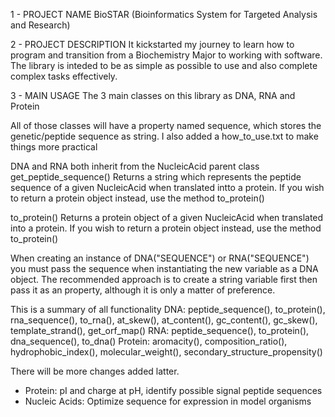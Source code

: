 1 - PROJECT NAME
BioSTAR (Bioinformatics System for Targeted Analysis and Research)

2 - PROJECT DESCRIPTION
It kickstarted my journey to learn how to program and transition from a Biochemistry Major to working with software.
The library is inteded to be as simple as possible to use and also complete complex tasks effectively.

3 - MAIN USAGE
The 3 main classes on this library as DNA, RNA and Protein

All of those classes will have a property named sequence, which stores the genetic/peptide sequence as string. I also added a how_to_use.txt to make things more practical

DNA and RNA both inherit from the NucleicAcid parent class
get_peptide_sequence()
    Returns a string which represents the peptide sequence of a given NucleicAcid when translated intto a protein.
    If you wish to return a protein object instead, use the method to_protein()

to_protein()
    Returns a protein object of a given NucleicAcid when translated into a protein.
    If you wish to return a protein object instead, use the method to_protein()

When creating an instance of DNA("SEQUENCE") or RNA("SEQUENCE") you must pass the sequence when instantiating the new variable as a DNA object.
The recommended approach is to create a string variable first then pass it as an property, although it is only a matter of preference.

This is a summary of all functionality
DNA: peptide_sequence(), to_protein(), rna_sequence(), to_rna(), at_skew(), at_content(), gc_content(), gc_skew(), template_strand(), get_orf_map()
RNA: peptide_sequence(), to_protein(), dna_sequence(), to_dna()
Protein: aromacity(), composition_ratio(), hydrophobic_index(), molecular_weight(), secondary_structure_propensity()

There will be more changes added latter.
- Protein: pI and charge at pH, identify possible signal peptide sequences
- Nucleic Acids: Optimize sequence for expression in model organisms
